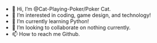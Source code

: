 - 👋 Hi, I’m @Cat-Playing-Poker/Poker Cat.
- 👀 I’m interested in coding, game design, and technology!
- 🌱 I’m currently learning Python!
- 💞️ I’m looking to collaborate on nothing currently.
- 📫 How to reach me Github.

<!---
Cat-Playing-Poker/Cat-Playing-Poker is a ✨ special ✨ repository because its `README.md` (this file) appears on your GitHub profile.
You can click the Preview link to take a look at your changes.
--->
